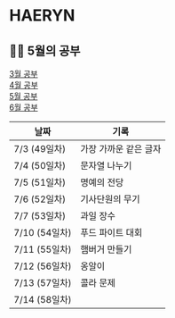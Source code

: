 # HAERYN
<h2>✍🏻 5월의 공부</h2>

[3월 공부](https://github.com/techeer-TIL-group/HAERYN/blob/main/%EA%B8%B0%EB%A1%9D/3%EC%9B%94%20%EA%B8%B0%EB%A1%9D.md) <br/>
[4월 공부](https://github.com/techeer-TIL-group/HAERYN/blob/main/%EA%B8%B0%EB%A1%9D/4%EC%9B%94%20%EA%B8%B0%EB%A1%9D.md) <br/>
[5월 공부](https://github.com/techeer-TIL-group/HAERYN/blob/main/%EA%B8%B0%EB%A1%9D/5%EC%9B%94%20%EA%B8%B0%EB%A1%9D.md) <br/>
[6월 공부](https://github.com/techeer-TIL-group/HAERYN/blob/main/%EA%B8%B0%EB%A1%9D/6%EC%9B%94%20%EA%B8%B0%EB%A1%9D.md) <br/>

| 날짜         | 기록 |
|------------ | -- |
| 7/3 (49일차) | 가장 가까운 같은 글자 |
| 7/4 (50일차) | 문자열 나누기 |
| 7/5 (51일차) | 명예의 전당 |
| 7/6 (52일차) | 기사단원의 무기 |
| 7/7 (53일차) | 과일 장수 |
| 7/10 (54일차) | 푸드 파이트 대회 |
| 7/11 (55일차) | 햄버거 만들기 |
| 7/12 (56일차) | 옹알이 |
| 7/13 (57일차) | 콜라 문제 |
| 7/14 (58일차) | |